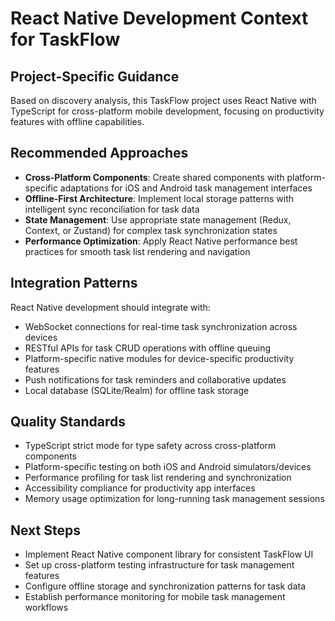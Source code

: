 # React Native Development Context for TaskFlow

## Project-Specific Guidance
Based on discovery analysis, this TaskFlow project uses React Native with TypeScript for cross-platform mobile development, focusing on productivity features with offline capabilities.

## Recommended Approaches
- **Cross-Platform Components**: Create shared components with platform-specific adaptations for iOS and Android task management interfaces
- **Offline-First Architecture**: Implement local storage patterns with intelligent sync reconciliation for task data
- **State Management**: Use appropriate state management (Redux, Context, or Zustand) for complex task synchronization states
- **Performance Optimization**: Apply React Native performance best practices for smooth task list rendering and navigation

## Integration Patterns
React Native development should integrate with:
- WebSocket connections for real-time task synchronization across devices
- RESTful APIs for task CRUD operations with offline queuing
- Platform-specific native modules for device-specific productivity features
- Push notifications for task reminders and collaborative updates
- Local database (SQLite/Realm) for offline task storage

## Quality Standards
- TypeScript strict mode for type safety across cross-platform components
- Platform-specific testing on both iOS and Android simulators/devices
- Performance profiling for task list rendering and synchronization
- Accessibility compliance for productivity app interfaces
- Memory usage optimization for long-running task management sessions

## Next Steps
- Implement React Native component library for consistent TaskFlow UI
- Set up cross-platform testing infrastructure for task management features
- Configure offline storage and synchronization patterns for task data
- Establish performance monitoring for mobile task management workflows